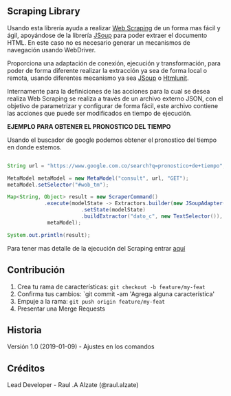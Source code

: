  ## Scraping Library ##

Usando esta librería ayuda a realizar [Web Scraping](https://es.wikipedia.org/wiki/Web_scraping) de un forma  mas fácil y ágil, apoyándose de la librería [JSoup](https://jsoup.org/) para poder extraer el documento HTML. En este caso no es necesario generar un mecanismos de navegación usando WebDriver. 

Proporciona una adaptación de conexión, ejecución y transformación, para poder de forma diferente realizar la extracción ya sea de forma local o remota, usando diferentes mecanismo ya sea [JSoup](https://jsoup.org/) o [Htmlunit](http://htmlunit.sourceforge.net/).

Internamente para la definiciones de las acciones para la cual se desea realiza Web Scraping se realiza a través de un archivo externo JSON, con el objetivo de parametrizar y configurar de forma fácil, este archivo contiene las acciones que puede ser modificados en tiempo de ejecución. 

**EJEMPLO PARA OBTENER EL PRONOSTICO DEL TIEMPO**

Usando el buscador de google podemos obtener el pronostico del tiempo en donde estemos.

```java

String url = "https://www.google.com.co/search?q=pronostico+de+tiempo";

MetaModel metaModel = new MetaModel("consult", url, "GET");
metaModel.setSelector("#wob_tm");

Map<String, Object> result = new ScraperCommand()
            .execute(modelState -> Extractors.builder(new JSoupAdapter())
                        .setState(modelState)
                        .buildExtractor("dato_c", new TextSelector()), 
             metaModel);

System.out.println(result);
```
Para tener mas detalle de la ejecución del Scraping entrar [aquí](https://gitlab.techandsolve.com/techandsolve_arquetipos/scraping/wikis/home)


## Contribución
 
1. Crea tu rama de características: `git checkout -b feature/my-feat`
2. Confirma tus cambios: `git commit -am 'Agrega alguna característica'
3. Empuje a la rama: `git push origin feature/my-feat`
4. Presentar una Merge Requests

 
## Historia
 
Versión 1.0 (2019-01-09) - Ajustes en los comandos
 
## Créditos
 
Lead Developer - Raul .A Alzate (@raul.alzate)
